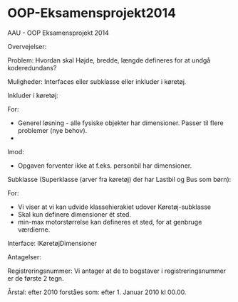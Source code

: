 ﻿OOP-Eksamensprojekt2014
=======================

AAU - OOP Eksamensprojekt 2014


Overvejelser:


Problem: Hvordan skal Højde, bredde, længde defineres for at undgå koderedundans?

Muligheder: Interfaces eller subklasse eller inkluder i køretøj.

Inkluder i køretøj:

For:

- Generel løsning - alle fysiske objekter har dimensioner. Passer til flere problemer (nye behov).
- 

Imod:

- Opgaven forventer ikke at f.eks. personbil har dimensioner.



Subklasse (Superklasse (arver fra køretøj) der har Lastbil og Bus som børn):

For:
- Vi viser at vi kan udvide klassehierakiet udover Køretøj-subklasse
- Skal kun definere dimensioner ét sted.
- min-max motorstørrelse kan defineres et sted, for at genbruge værdierne.



Interface: IKøretøjDimensioner


Antagelser:

Registreringsnummer: Vi antager at de to bogstaver i registreringsnummer er de første 2 tegn.


Årstal: 
efter 2010 forståes som: efter 1. Januar 2010 kl 00.00.